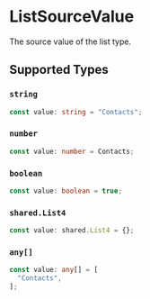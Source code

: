 # ListSourceValue

The source value of the list type.


## Supported Types

### `string`

```typescript
const value: string = "Contacts";
```

### `number`

```typescript
const value: number = Contacts;
```

### `boolean`

```typescript
const value: boolean = true;
```

### `shared.List4`

```typescript
const value: shared.List4 = {};
```

### `any[]`

```typescript
const value: any[] = [
  "Contacts",
];
```

